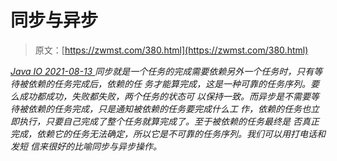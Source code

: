 <!--yml
category: 未分类
date: 0001-01-01 00:00:00
--->

# 同步与异步

> 原文：[https://zwmst.com/380.html](https://zwmst.com/380.html)

   [ *Java IO* ](https://zwmst.com/java-io)*[ <time datetime="2021-08-13T08:31:04+08:00"> 2021-08-13 </time> ](https://zwmst.com/380.html)  同步就是一个任务的完成需要依赖另外一个任务时，只有等待被依赖的任务完成后，依赖的任 务才能算完成，这是一种可靠的任务序列。要么成功都成功，失败都失败，两个任务的状态可 以保持一致。而异步是不需要等待被依赖的任务完成，只是通知被依赖的任务要完成什么工 作，依赖的任务也立即执行，只要自己完成了整个任务就算完成了。至于被依赖的任务最终是 否真正完成，依赖它的任务无法确定，所以它是不可靠的任务序列。我们可以用打电话和发短 信来很好的比喻同步与异步操作。*